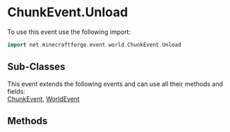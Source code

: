 # ChunkEvent.Unload

To use this event use the following import:
```groovy
import net.minecraftforge.event.world.ChunkEvent.Unload
```

## Sub-Classes
This event extends the following events and can use all their methods and fields: <br>
[ChunkEvent](../chunk_event/chunk_event.md), [WorldEvent](../world_event/world_event.md)

## Methods
